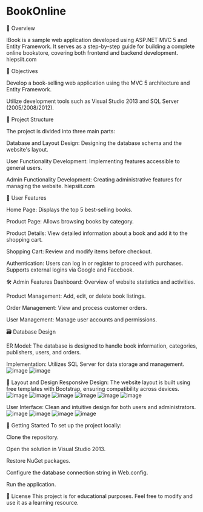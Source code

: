 # BookOnline
📌 Overview

IBook is a sample web application developed using ASP.NET MVC 5 and Entity Framework. It serves as a step-by-step guide for building a complete online bookstore, covering both frontend and backend development.
hiepsiit.com

🎯 Objectives

Develop a book-selling web application using the MVC 5 architecture and Entity Framework.

Utilize development tools such as Visual Studio 2013 and SQL Server (2005/2008/2012).


🧩 Project Structure

The project is divided into three main parts:

Database and Layout Design: Designing the database schema and the website's layout.

User Functionality Development: Implementing features accessible to general users.

Admin Functionality Development: Creating administrative features for managing the website.
hiepsiit.com

👥 User Features

Home Page: Displays the top 5 best-selling books.

Product Page: Allows browsing books by category.

Product Details: View detailed information about a book and add it to the shopping cart.

Shopping Cart: Review and modify items before checkout.

Authentication: Users can log in or register to proceed with purchases. Supports external logins via Google and Facebook.


🛠️ Admin Features
Dashboard: Overview of website statistics and activities.

Product Management: Add, edit, or delete book listings.

Order Management: View and process customer orders.

User Management: Manage user accounts and permissions.


🗃️ Database Design

ER Model: The database is designed to handle book information, categories, publishers, users, and orders.

Implementation: Utilizes SQL Server for data storage and management.
![image](https://github.com/user-attachments/assets/ea190ea7-ec8d-490f-aac7-39a4b1831ddc)
![image](https://github.com/user-attachments/assets/8a81681f-73c1-4f90-9860-747a81ed6781)


🎨 Layout and Design
Responsive Design: The website layout is built using free templates with Bootstrap, ensuring compatibility across devices.
![image](https://github.com/user-attachments/assets/ba1f26c3-41c8-4b63-9c8c-7847f35d2483)
![image](https://github.com/user-attachments/assets/492b9f51-3b83-4bac-97b0-2baa3310ae5a)
![image](https://github.com/user-attachments/assets/ab3d96bc-923d-461d-9fda-43dec37f07b1)
![image](https://github.com/user-attachments/assets/a9ac9650-129d-49ba-a37e-f3894ac52165)
![image](https://github.com/user-attachments/assets/42035b5f-21f0-43a5-bcc9-112473f1f53c)
![image](https://github.com/user-attachments/assets/58cf6ad5-ffc1-4f0d-9836-67f320298b35)

User Interface: Clean and intuitive design for both users and administrators.
![image](https://github.com/user-attachments/assets/4bc00e84-a14f-4bd5-baee-406ee2ba35b4)
![image](https://github.com/user-attachments/assets/456cfbe6-4c88-4059-b181-0f88e38e775a)
![image](https://github.com/user-attachments/assets/0eb218ee-b48e-4aab-9641-3c83112c0c2f)
![image](https://github.com/user-attachments/assets/97c595c5-1016-4958-beba-63d814a0c592)


🚀 Getting Started
To set up the project locally:

Clone the repository.

Open the solution in Visual Studio 2013.

Restore NuGet packages.

Configure the database connection string in Web.config.

Run the application.


📄 License
This project is for educational purposes. Feel free to modify and use it as a learning resource.

